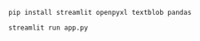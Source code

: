 
```install 
pip install streamlit openpyxl textblob pandas

```

```run app
streamlit run app.py

```
